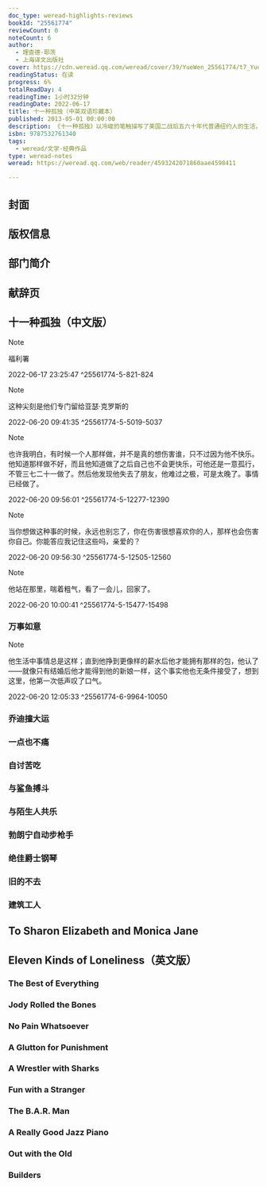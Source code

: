 ```yaml
---
doc_type: weread-highlights-reviews
bookId: "25561774"
reviewCount: 0
noteCount: 6
author:
  - 理查德·耶茨
  - 上海译文出版社
cover: https://cdn.weread.qq.com/weread/cover/39/YueWen_25561774/t7_YueWen_25561774.jpg
readingStatus: 在读
progress: 6%
totalReadDay: 4
readingTime: 1小时32分钟
readingDate: 2022-06-17
title: 十一种孤独（中英双语珍藏本）
published: 2013-05-01 00:00:00
description: 《十一种孤独》以冷峻的笔触描写了美国二战后五六十年代普通纽约人的生活，写了十一种孤独的人生，主人公都是缺乏安全感、生活不太如意的人：曼哈顿办公楼里被炒的白领、有着杰出想象力的出租车司机、屡屡遭挫、一心想成为作家的年轻人、即将结婚十分迷茫的男女、古怪的老教师、新转学的小学生、肺结核病人、老病号的妻子、爵士钢琴手、郁郁不得志的军官、退役军人等。耶茨笔下都是普通人的普通生活，描写的是普通人的孤独、失落与绝望，他自己曾说：“如果我的作品有什么主题的话，我想只有简单一个：人都是孤独的，没有人逃脱得了，这就是他们的悲剧所在。” 耶茨作为二十世纪中叶美国主流生活的忠实记录者，批评家们将他与契诃夫、菲茨杰拉德、约翰·契弗相提并论。1962年他的第一部短篇小说集《十一种孤独》出版，更被誉为“纽约的《都柏林人》”。耶茨的作品曾获《纽约时报书评》、《君子》、《华盛顿邮报》等媒体的好评，有四本小说入选“每月一书俱乐部”。此外他还拥有一大批作家拥趸，其中不乏著名作家，如库尔特·冯古内特、安德烈·杜波依斯，他的作品也影响了许多作家，如雷蒙德·卡佛，他被誉为“作家中的作家”。
isbn: 9787532761340
tags:
  - weread/文学-经典作品
type: weread-notes
weread: https://weread.qq.com/web/reader/4593242071860aae4598411

---
```



## 封面

## 版权信息

## 部门简介

## 献辞页

## 十一种孤独（中文版）

> [!NOTE] 
> 福利署
> 
> 2022-06-17 23:25:47 ^25561774-5-821-824

> [!NOTE] 
> 这种尖刻是他们专门留给亚瑟·克罗斯的
> 
> 2022-06-20 09:41:35 ^25561774-5-5019-5037

> [!NOTE] 
> 也许我明白，有时候一个人那样做，并不是真的想伤害谁，只不过因为他不快乐。他知道那样做不好，而且他知道做了之后自己也不会更快乐，可他还是一意孤行，不管三七二十一做了。然后他发现他失去了朋友，他难过之极，可是太晚了。事情已经做了。
> 
> 2022-06-20 09:56:01 ^25561774-5-12277-12390

> [!NOTE] 
> 当你想做这种事的时候，永远也别忘了，你在伤害很想喜欢你的人，那样也会伤害你自己。你能答应我记住这些吗，亲爱的？
> 
> 2022-06-20 09:56:30 ^25561774-5-12505-12560

> [!NOTE] 
> 他站在那里，喘着粗气，看了一会儿，回家了。
> 
> 2022-06-20 10:00:41 ^25561774-5-15477-15498

### 万事如意

> [!NOTE] 
> 他生活中事情总是这样；直到他挣到更像样的薪水后他才能拥有那样的包，他认了——就像只有结婚后他才能得到他的新娘一样，这个事实他也无条件接受了，想到这里，他第一次低声叹了口气。
> 
> 2022-06-20 12:05:33 ^25561774-6-9964-10050

### 乔迪撞大运

### 一点也不痛

### 自讨苦吃

### 与鲨鱼搏斗

### 与陌生人共乐

### 勃朗宁自动步枪手

### 绝佳爵士钢琴

### 旧的不去

### 建筑工人

## To Sharon Elizabeth and Monica Jane

## Eleven Kinds of Loneliness（英文版）

### The Best of Everything

### Jody Rolled the Bones

### No Pain Whatsoever

### A Glutton for Punishment

### A Wrestler with Sharks

### Fun with a Stranger

### The B.A.R. Man

### A Really Good Jazz Piano

### Out with the Old

### Builders

